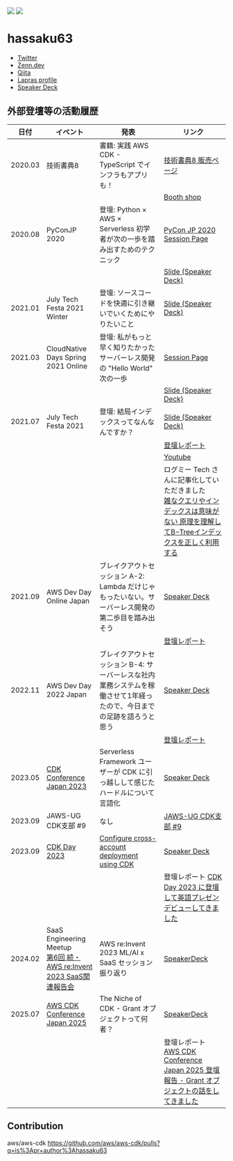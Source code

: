<div>
  <img align="center" src="https://github-readme-stats.vercel.app/api?username=hassaku63&show_icons=true&hide_border=true" />  
  <img align="center" src="https://github-readme-stats.vercel.app/api/top-langs/?username=hassaku63&langs_count=6&hide=html&hide_border=true/" >
</div>

# hassaku63

- [Twitter](https://twitter.com/hassaku_63)
- [Zenn.dev](https://zenn.dev/hassaku63)
- [Qiita](https://qiita.com/hassaku_63)
- [Lapras profile](https://lapras.com/public/GCTGNRV)
- [Speaker Deck](https://speakerdeck.com/hassaku63)

## 外部登壇等の活動履歴

| 日付     | イベント  | 発表   | リンク |
| ---     | ---     | ---    | ---  |
| 2020.03 | 技術書典8 | 書籍: 実践 AWS CDK - TypeScript でインフラもアプリも！ | [技術書典8 販売ページ](https://techbookfest.org/product/5655856821567488) |
|         |         |  | [Booth shop](https://booth.pm/ja/items/1881928) |
| 2020.08 | PyConJP 2020 | 登壇: Python × AWS × Serverless 初学者が次の一歩を踏み出すためのテクニック | [PyCon JP 2020 Session Page](https://pycon.jp/2020/en/timetable/?id=203588) |
|         |         |  | [Slide (Speaker Deck)](https://speakerdeck.com/hassaku63/python-and-aws-and-serverless-step-to-the-next-stage-from-a-beginner) |
| 2021.01 | July Tech Festa 2021 Winter | 登壇: ソースコードを快適に引き継いでいくためにやりたいこと | [Slide (Speaker Deck)](https://speakerdeck.com/hassaku63/jtf2021w-f5-hassaku-building-development-environment-with-docker-and-vscode) |
| 2021.03 | CloudNative Days Spring 2021 Online | 登壇: 私がもっと早く知りたかったサーバーレス開発の "Hello World" 次の一歩 | [Session Page](https://event.cloudnativedays.jp/cndo2021/talks/981) |
|         |         |  | [Slide (Speaker Deck)](https://speakerdeck.com/hassaku63/serverless-development-practices-the-next-step-of-hello-world) |
| 2021.07 | July Tech Festa 2021 | 登壇: 結局インデックスってなんなんですか？ | [Slide (Speaker Deck)](https://speakerdeck.com/hassaku63/lets-learn-about-b-tree-index) |
|         |         |  | [登壇レポート](https://blog.serverworks.co.jp/2021/07/19/145409) |
|         |         |  | [Youtube](https://youtu.be/33oFtND-dj4) |
|         |         |  | ログミー Tech さんに記事化していただきました<br/>[雑なクエリやインデックスは意味がない 原理を理解してB−Treeインデックスを正しく利用する](https://logmi.jp/tech/articles/325519) |
| 2021.09 | AWS Dev Day Online Japan | ブレイクアウトセッション A-2: Lambda だけじゃもったいない。サーバーレス開発の第二歩目を踏み出そう | [Speaker Deck](https://speakerdeck.com/hassaku63/lets-take-second-step-in-serverless-development) |
|         |         |  | [登壇レポート](https://blog.serverworks.co.jp/aws-dev-day-online-japan-2021-report-hashimoto) |
| 2022.11 | AWS Dev Day 2022 Japan | ブレイクアウトセッション B-4: サーバーレスな社内業務システムを稼働させて1年経ったので、今日までの足跡を語ろうと思う | [Speaker Deck](https://speakerdeck.com/hassaku63/footprint-of-in-house-system-developed-fully-serverless-on-aws-a84d3a8f-827d-4abf-ac82-cc4b5b5967d4) |
|         |         |  | [登壇レポート](https://blog.serverworks.co.jp/aws-dev-day-online-japan-2021-report-hashimoto) |
| 2023.05 | [CDK Conference Japan 2023](https://jawsug-cdk.connpass.com/event/278205/) | Serverless Framework ユーザーが CDK に引っ越しして感じたハードルについて言語化	 | [Speaker Deck](https://speakerdeck.com/hassaku63/serverless-framework-yuzaga-cdk-niyin-tuyue-sisitegan-zitahadorunituiteyan-yu-hua-sitemiru) |
| 2023.09 | JAWS-UG CDK支部 #9 | なし| [JAWS-UG CDK支部 \#9](https://jawsug-cdk.connpass.com/event/294236/) |
| 2023.09 | [CDK Day 2023](https://www.cdkday.com/) | [Configure cross-account deployment using CDK](https://www.cdkday.com/#configure-cross-account-deployment-using-cdk) | [Speaker Deck](https://speakerdeck.com/hassaku63/cdk-day-2023-configure-cross-account-deployment-using-cdk) |
|         |         |  | 登壇レポート [CDK Day 2023 に登壇して英語プレゼンデビューしてきました](https://blog.serverworks.co.jp/2023/10/02/172950) |
| 2024.02 | SaaS Engineering Meetup<br/>[第6回 続・AWS re:Invent 2023 SaaS関連報告会](https://saas-engineering-meetup.connpass.com/event/307955/) | AWS re:Invent 2023 ML/AI x SaaS セッション振り返り | [SpeakerDeck](https://speakerdeck.com/hassaku63/saas-eng-meetup-6-hassaku63) |
| 2025.07 | [AWS CDK Conference Japan 2025](https://jawsug-cdk.connpass.com/event/356357/) | The Niche of CDK - Grant オブジェクトって何者？ | [SpeakerDeck](https://speakerdeck.com/hassaku63/the-niche-of-cdk-what-isgrant-object) |
|         |         |  | 登壇レポート [AWS CDK Conference Japan 2025 登壇報告 - Grant オブジェクトの話をしてきました](https://blog.serverworks.co.jp/2025/07/13/224508) |

## Contribution

aws/aws-cdk https://github.com/aws/aws-cdk/pulls?q=is%3Apr+author%3Ahassaku63
